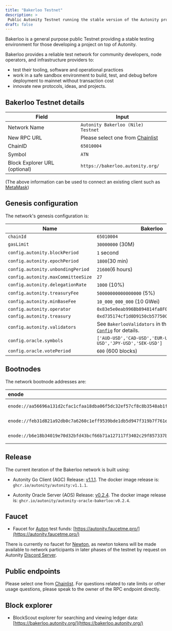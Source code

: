 ```yaml
---
title: "Bakerloo Testnet"
description: >
 Public Autonity Testnet running the stable version of the Autonity protocol
draft: false
---
```


Bakerloo is a general purpose public Testnet providing a stable testing environment for those developing a project on top of Autonity.

Bakerloo provides a reliable test network for community developers, node operators, and infrastructure providers to:

- test their tooling, software and operational practices
- work in a safe sandbox environment to build, test, and debug before deployment to mainnet without transaction cost
- innovate new protocols, ideas, and projects.

## Bakerloo Testnet details

|**Field**|**Input**|
|------|----------|
|Network Name|`Autonity Bakerloo (Nile) Testnet`|
|New RPC URL|Please select one from [Chainlist](https://chainlist.org/?search=autonity&testnets=true)|
|ChainID |`65010004`|
|Symbol|`ATN`|
|Block Explorer URL (optional)|`https://bakerloo.autonity.org/`|

(The above information can be used to connect an existing client such as [MetaMask](https://metamask.zendesk.com/hc/en-us/articles/360043227612-How-to-add-a-custom-network-RPC))

## Genesis configuration

The network's genesis configuration is:

| Name                               | Bakerloo                      |
| ---------------------------------- | ----------------------------- |
| `chainId`                          | `65010004`                    |
| `gasLimit`                         | `30000000` (30M)              |
| `config.autonity.blockPeriod`      | `1` second                    |
| `config.autonity.epochPeriod`      | `1800`(30 min)                |
| `config.autonity.unbondingPeriod`  | `21600`(6 hours)              |
| `config.autonity.maxCommitteeSize` | `27`                          |
| `config.autonity.delegationRate`   | `1000` (10%)                  |                |
| `config.autonity.treasuryFee`      | `50000000000000000` (5%)      |
| `config.autonity.minBaseFee`       | `10_000_000_000` (10 GWei)        |
| `config.autonity.operator`         | `0x83e5e0eab996Bb894814fa8F0AC96a0D314f06F3` |
| `config.autonity.treasury`         | `0xd735174cf1d0D9150cb57750C45B6e8095160f6A` |
| `config.autonity.validators`       |  See `BakerlooValidators` in the AGC [`Bakerloo Config`](https://github.com/autonity/autonity/blob/release/v1.1.1/params/bakerloo_config.go#L163) for details.  |
| `config.oracle.symbols`       | `['AUD-USD','CAD-USD','EUR-USD','GBP-USD','JPY-USD','SEK-USD']`        |
| `config.oracle.votePeriod`       | `600` (600  blocks)       |


## Bootnodes

The network bootnode addresses are:

| enode | region |
| :-- | :--      |
| `enode://aa56696a131d2cfac1cfaa18dba06f5dc32ef57cf8c8b3548ab1f74227987c5656c2c0eecba61dfdd0754030c23d433e4db554f6b677eb900c05b98792b1d7fb@34.39.58.139:30303` | europe-west2 |
| `enode://feb31d821a92db0c7a6260c1eff9539bde1db5d947f319b7f761ea99479b5b31a95209153c9c910c8f94e8f557541a7ffa72a4a1ff0602944df2b0e6611be4ce@35.200.221.60:30303` | asia-south1 |
| `enode://b6e18b34019e70d32bfd43bcf66b71a127117f3402c29f857337b9dd3ccc45c4a9d441d211ca2a201bd46d003cfbf84a2b0721cf9b939ae6abd66dfe698700fc@35.235.121.67:30303` | us-west2 |


## Release

The current iteration of the Bakerloo network is built using:

- Autonity Go Client (AGC) Release: [v1.1.1](https://github.com/autonity/autonity/releases/tag/v1.1.1). The docker image release is: `ghcr.io/autonity/autonity:v1.1.1`.

- Autonity Oracle Server (AOS) Release: [v0.2.4](https://github.com/autonity/autonity-oracle/releases/tag/v0.2.4). The docker image release is: `ghcr.io/autonity/autonity-oracle-bakerloo:v0.2.4`.

## Faucet

- Faucet for [Auton](/concepts/protocol-assets/auton) test funds: [https://autonity.faucetme.pro/](https://autonity.faucetme.pro/) 

There is currently no faucet for [Newton](/concepts/protocol-assets/newton), as newton tokens will be made available to network participants in later phases of the testnet by request on Autonity [Discord Server](https://discord.gg/autonity).

## Public endpoints

Please select one from [Chainlist](https://chainlist.org/?search=autonity&testnets=true). For questions related to rate limits or other usage questions, please speak to the owner of the RPC endpoint directly.

## Block explorer

- BlockScout explorer for searching and viewing ledger data: [https://bakerloo.autonity.org/](https://bakerloo.autonity.org/)
